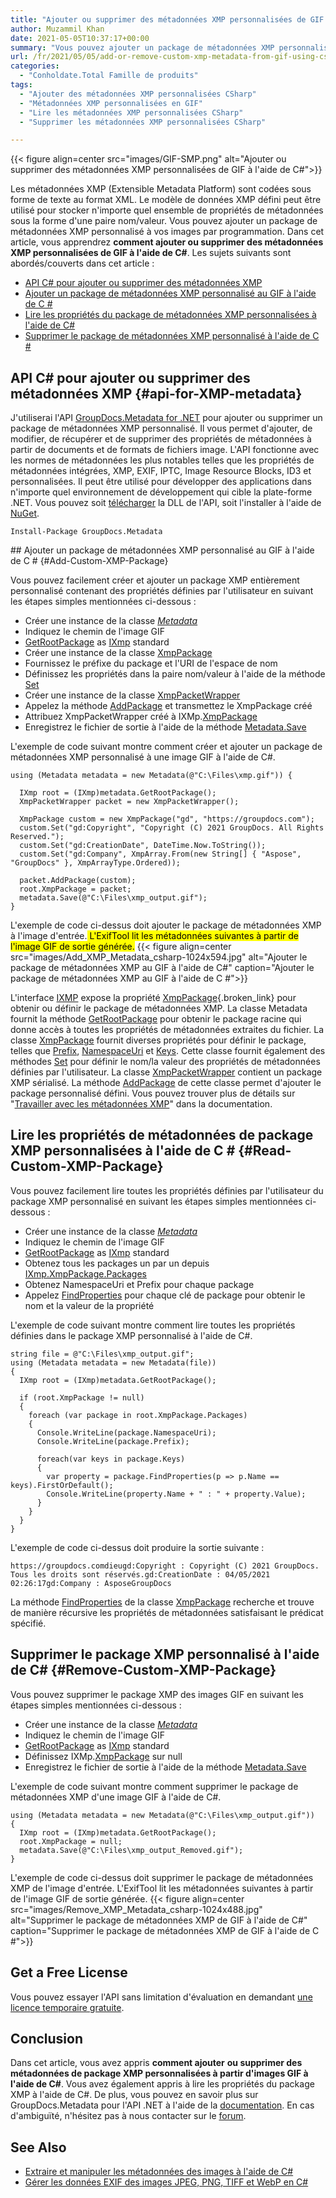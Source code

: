 ```yaml
---
title: "Ajouter ou supprimer des métadonnées XMP personnalisées de GIF à l'aide de C #"
author: Muzammil Khan
date: 2021-05-05T10:37:17+00:00
summary: "Vous pouvez ajouter un package de métadonnées XMP personnalisé à vos images par programmation. Dans cet article, vous apprendrez <strong>comment ajouter ou supprimer des métadonnées XMP personnalisées de GIF à l'aide de C#</strong> ."
url: /fr/2021/05/05/add-or-remove-custom-xmp-metadata-from-gif-using-csharp/
categories:
  - "Conholdate.Total Famille de produits"
tags:
  - "Ajouter des métadonnées XMP personnalisées CSharp"
  - "Métadonnées XMP personnalisées en GIF"
  - "Lire les métadonnées XMP personnalisées CSharp"
  - "Supprimer les métadonnées XMP personnalisées CSharp"

---
```



{{< figure align=center src="images/GIF-SMP.png" alt="Ajouter ou supprimer des métadonnées XMP personnalisées de GIF à l'aide de C#">}}
 

Les métadonnées XMP (Extensible Metadata Platform) sont codées sous forme de texte au format XML. Le modèle de données XMP défini peut être utilisé pour stocker n'importe quel ensemble de propriétés de métadonnées sous la forme d'une paire nom/valeur. Vous pouvez ajouter un package de métadonnées XMP personnalisé à vos images par programmation. Dans cet article, vous apprendrez **comment ajouter ou supprimer des métadonnées XMP personnalisées de GIF à l'aide de C#**.
Les sujets suivants sont abordés/couverts dans cet article :
  * [API C# pour ajouter ou supprimer des métadonnées XMP][2]
  * [Ajouter un package de métadonnées XMP personnalisé au GIF à l'aide de C #][3]
  * [Lire les propriétés du package de métadonnées XMP personnalisées à l'aide de C#][4]
  * [Supprimer le package de métadonnées XMP personnalisé à l'aide de C #][5]

## API C# pour ajouter ou supprimer des métadonnées XMP {#api-for-XMP-metadata}

J'utiliserai l'API [GroupDocs.Metadata for .NET][6] pour ajouter ou supprimer un package de métadonnées XMP personnalisé. Il vous permet d'ajouter, de modifier, de récupérer et de supprimer des propriétés de métadonnées à partir de documents et de formats de fichiers image. L'API fonctionne avec les normes de métadonnées les plus notables telles que les propriétés de métadonnées intégrées, XMP, EXIF, IPTC, Image Resource Blocks, ID3 et personnalisées. Il peut être utilisé pour développer des applications dans n'importe quel environnement de développement qui cible la plate-forme .NET.
Vous pouvez soit [télécharger][7] la DLL de l'API, soit l'installer à l'aide de [NuGet][8].
<pre class="wp-block-code"><code>Install-Package GroupDocs.Metadata</code></pre>## Ajouter un package de métadonnées XMP personnalisé au GIF à l'aide de C # {#Add-Custom-XMP-Package}

Vous pouvez facilement créer et ajouter un package XMP entièrement personnalisé contenant des propriétés définies par l'utilisateur en suivant les étapes simples mentionnées ci-dessous :
  * Créer une instance de la classe _[Metadata][9]_
  * Indiquez le chemin de l'image GIF
  * [GetRootPackage][10] as [IXmp][11] standard
  * Créer une instance de la classe [XmpPackage][12]
  * Fournissez le préfixe du package et l'URI de l'espace de nom
  * Définissez les propriétés dans la paire nom/valeur à l'aide de la méthode [Set][13]
  * Créer une instance de la classe [XmpPacketWrapper][14]
  * Appelez la méthode [AddPackage][15] et transmettez le XmpPackage créé
  * Attribuez XmpPacketWrapper créé à IXMp.[XmpPackage][16]
  * Enregistrez le fichier de sortie à l'aide de la méthode [Metadata.Save][17]

L'exemple de code suivant montre comment créer et ajouter un package de métadonnées XMP personnalisé à une image GIF à l'aide de C#.
```
using (Metadata metadata = new Metadata(@"C:\Files\xmp.gif")) {

  IXmp root = (IXmp)metadata.GetRootPackage();
  XmpPacketWrapper packet = new XmpPacketWrapper();

  XmpPackage custom = new XmpPackage("gd", "https://groupdocs.com");
  custom.Set("gd:Copyright", "Copyright (C) 2021 GroupDocs. All Rights Reserved.");
  custom.Set("gd:CreationDate", DateTime.Now.ToString());
  custom.Set("gd:Company", XmpArray.From(new String[] { "Aspose", "GroupDocs" }, XmpArrayType.Ordered));

  packet.AddPackage(custom);
  root.XmpPackage = packet;
  metadata.Save(@"C:\Files\xmp_output.gif");
}
```

L'exemple de code ci-dessus doit ajouter le package de métadonnées XMP à l'image d'entrée.<mark> L'ExifTool lit les métadonnées suivantes à partir de l'image GIF de sortie générée.</mark>
{{< figure align=center src="images/Add_XMP_Metadata_csharp-1024x594.jpg" alt="Ajouter le package de métadonnées XMP au GIF à l'aide de C#" caption="Ajouter le package de métadonnées XMP au GIF à l'aide de C #">}}
 

L'interface [IXMP][11] expose la propriété [XmpPackage][19]{.broken_link} pour obtenir ou définir le package de métadonnées XMP.
La classe Metadata fournit la méthode [GetRootPackage][10] pour obtenir le package racine qui donne accès à toutes les propriétés de métadonnées extraites du fichier.
La classe [XmpPackage][12] fournit diverses propriétés pour définir le package, telles que [Prefix][20], [NamespaceUri][21] et [Keys][22]. Cette classe fournit également des méthodes [Set][13] pour définir le nom/la valeur des propriétés de métadonnées définies par l'utilisateur.
La classe [XmpPacketWrapper][14] contient un package XMP sérialisé. La méthode [AddPackage][15] de cette classe permet d'ajouter le package personnalisé défini.
Vous pouvez trouver plus de détails sur "[Travailler avec les métadonnées XMP][23]" dans la documentation.
## Lire les propriétés de métadonnées de package XMP personnalisées à l'aide de C # {#Read-Custom-XMP-Package}

Vous pouvez facilement lire toutes les propriétés définies par l'utilisateur du package XMP personnalisé en suivant les étapes simples mentionnées ci-dessous :
  * Créer une instance de la classe _[Metadata][9]_
  * Indiquez le chemin de l'image GIF
  * [GetRootPackage][10] as [IXmp][11] standard
  * Obtenez tous les packages un par un depuis [IXmp.XmpPackage.Packages][24]
  * Obtenez NamespaceUri et Prefix pour chaque package
  * Appelez [FindProperties][25] pour chaque clé de package pour obtenir le nom et la valeur de la propriété

L'exemple de code suivant montre comment lire toutes les propriétés définies dans le package XMP personnalisé à l'aide de C#.
```
string file = @"C:\Files\xmp_output.gif";
using (Metadata metadata = new Metadata(file)) 
{
  IXmp root = (IXmp)metadata.GetRootPackage();

  if (root.XmpPackage != null)
  {
    foreach (var package in root.XmpPackage.Packages)
    {
      Console.WriteLine(package.NamespaceUri);
      Console.WriteLine(package.Prefix);

      foreach(var keys in package.Keys)
      {
        var property = package.FindProperties(p => p.Name == keys).FirstOrDefault();
        Console.WriteLine(property.Name + " : " + property.Value);
      }
    }
  }
}
```

L'exemple de code ci-dessus doit produire la sortie suivante :
<pre class="wp-block-code"><code>https://groupdocs.comdieugd:Copyright : Copyright (C) 2021 GroupDocs. Tous les droits sont réservés.gd:CreationDate : 04/05/2021 02:26:17gd:Company : <rdf:Seq><rdf:li>Aspose</rdf:li><rdf:li>GroupDocs</rdf:li></rdf:Seq></code></pre>
La méthode [FindProperties][25] de la classe [XmpPackage][12] recherche et trouve de manière récursive les propriétés de métadonnées satisfaisant le prédicat spécifié.
## Supprimer le package XMP personnalisé à l'aide de C# {#Remove-Custom-XMP-Package}

Vous pouvez supprimer le package XMP des images GIF en suivant les étapes simples mentionnées ci-dessous :
  * Créer une instance de la classe _[Metadata][9]_
  * Indiquez le chemin de l'image GIF
  * [GetRootPackage][10] as [IXmp][11] standard
  * Définissez IXMp.[XmpPackage][16] sur null
  * Enregistrez le fichier de sortie à l'aide de la méthode [Metadata.Save][17]

L'exemple de code suivant montre comment supprimer le package de métadonnées XMP d'une image GIF à l'aide de C#.
```
using (Metadata metadata = new Metadata(@"C:\Files\xmp_output.gif"))
{
  IXmp root = (IXmp)metadata.GetRootPackage();
  root.XmpPackage = null;
  metadata.Save(@"C:\Files\xmp_output_Removed.gif");
}
```

L'exemple de code ci-dessus doit supprimer le package de métadonnées XMP de l'image d'entrée. L'ExifTool lit les métadonnées suivantes à partir de l'image GIF de sortie générée.
{{< figure align=center src="images/Remove_XMP_Metadata_csharp-1024x488.jpg" alt="Supprimer le package de métadonnées XMP de GIF à l'aide de C#" caption="Supprimer le package de métadonnées XMP de GIF à l'aide de C #">}}
 

## Get a Free License

Vous pouvez essayer l'API sans limitation d'évaluation en demandant [une licence temporaire gratuite][27].
## Conclusion

Dans cet article, vous avez appris **comment ajouter** **ou supprimer des métadonnées de package XMP personnalisées à partir d'images GIF à l'aide de C#**. Vous avez également appris à lire les propriétés du package XMP à l'aide de C#. De plus, vous pouvez en savoir plus sur GroupDocs.Metadata pour l'API .NET à l'aide de la [documentation][28]. En cas d'ambiguïté, n'hésitez pas à nous contacter sur le [forum][29].
## See Also

  * [Extraire et manipuler les métadonnées des images à l'aide de C#][30]
  * [Gérer les données EXIF des images JPEG, PNG, TIFF et WebP en C#][31]

 [1]: https://blog.conholdate.com/wp-content/uploads/sites/27/2021/05/GIF-SMP.png
 [2]: #api-for-XMP-metadata
 [3]: #Add-Custom-XMP-Package
 [4]: #Read-Custom-XMP-Package
 [5]: #Remove-Custom-XMP-Package
 [6]: https://products.groupdocs.com/metadata/net
 [7]: https://downloads.groupdocs.com/metadata/net
 [8]: https://www.nuget.org/packages/GroupDocs.Metadata
 [9]: https://apireference.groupdocs.com/metadata/net/groupdocs.metadata/metadata
 [10]: https://apireference.groupdocs.com/metadata/net/groupdocs.metadata/metadata/methods/getrootpackage
 [11]: https://apireference.groupdocs.com/metadata/net/groupdocs.metadata.standards.xmp/ixmp
 [12]: https://apireference.groupdocs.com/metadata/net/groupdocs.metadata.standards.xmp/xmppackage
 [13]: https://apireference.groupdocs.com/metadata/net/groupdocs.metadata.standards.xmp.xmppackage/set/methods/7
 [14]: https://apireference.groupdocs.com/metadata/net/groupdocs.metadata.standards.xmp/xmppacketwrapper
 [15]: https://apireference.groupdocs.com/metadata/net/groupdocs.metadata.standards.xmp/xmppacketwrapper/methods/addpackage
 [16]: https://apireference.groupdocs.com/metadata/net/groupdocs.metadata.standards.xmp/ixmp/properties/xmppackage
 [17]: https://apireference.groupdocs.com/metadata/net/groupdocs.metadata.metadata/save/methods/2
 [18]: https://blog.conholdate.com/wp-content/uploads/sites/27/2021/05/Add_XMP_Metadata_csharp.jpg
 [19]: http://XmpPackage
 [20]: https://apireference.groupdocs.com/metadata/net/groupdocs.metadata.standards.xmp/xmppackage/properties/prefix
 [21]: https://apireference.groupdocs.com/metadata/net/groupdocs.metadata.standards.xmp/xmppackage/properties/namespaceuri
 [22]: https://apireference.groupdocs.com/metadata/net/groupdocs.metadata.common/metadatapackage/properties/keys
 [23]: https://docs.groupdocs.com/metadata/net/working-with-xmp-metadata/
 [24]: https://apireference.groupdocs.com/metadata/net/groupdocs.metadata.standards.xmp/xmppacketwrapper/properties/packages
 [25]: https://apireference.groupdocs.com/metadata/net/groupdocs.metadata.common/metadatapackage/methods/findproperties
 [26]: https://blog.conholdate.com/wp-content/uploads/sites/27/2021/05/Remove_XMP_Metadata_csharp.jpg
 [27]: https://purchase.groupdocs.com/temporary-license
 [28]: https://docs.groupdocs.com/metadata/net/
 [29]: https://forum.groupdocs.com/c/metadata/
 [30]: https://blog.groupdocs.cloud/2021/04/20/extract-and-manipulate-metadata-of-images-using-csharp/
 [31]: https://blog.groupdocs.com/2020/05/13/manage-exif-data-in-csharp-net-for-jpeg-png-tiff-webp-images/






